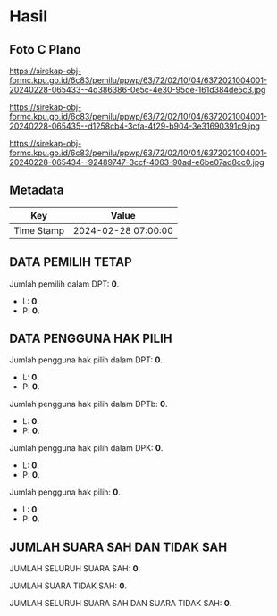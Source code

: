 # Hasil

## Foto C Plano

https://sirekap-obj-formc.kpu.go.id/6c83/pemilu/ppwp/63/72/02/10/04/6372021004001-20240228-065433--4d386386-0e5c-4e30-95de-161d384de5c3.jpg

https://sirekap-obj-formc.kpu.go.id/6c83/pemilu/ppwp/63/72/02/10/04/6372021004001-20240228-065435--d1258cb4-3cfa-4f29-b904-3e31690391c9.jpg

https://sirekap-obj-formc.kpu.go.id/6c83/pemilu/ppwp/63/72/02/10/04/6372021004001-20240228-065434--92489747-3ccf-4063-90ad-e6be07ad8cc0.jpg


## Metadata

| Key        | Value               |
| ---------- | ------------------- |
| Time Stamp | 2024-02-28 07:00:00 |


## DATA PEMILIH TETAP

Jumlah pemilih dalam DPT: **0**.
 * L: **0**.
 * P: **0**.

## DATA PENGGUNA HAK PILIH

Jumlah pengguna hak pilih dalam DPT: **0**.
 * L: **0**.
 * P: **0**.

Jumlah pengguna hak pilih dalam DPTb: **0**.
 * L: **0**.
 * P: **0**.

Jumlah pengguna hak pilih dalam DPK: **0**.
 * L: **0**.
 * P: **0**.

Jumlah pengguna hak pilih: **0**.
 * L: **0**.
 * P: **0**.

## JUMLAH SUARA SAH DAN TIDAK SAH

JUMLAH SELURUH SUARA SAH: **0**.

JUMLAH SUARA TIDAK SAH: **0**.

JUMLAH SELURUH SUARA SAH DAN SUARA TIDAK SAH: **0**.


